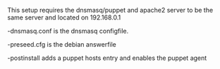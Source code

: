 This setup requires the dnsmasq/puppet and apache2 server to be the same server and located on 192.168.0.1

-dnsmasq.conf is the dnsmasq configfile.

-preseed.cfg is the debian answerfile

-postinstall adds a puppet hosts entry and enables the puppet agent
